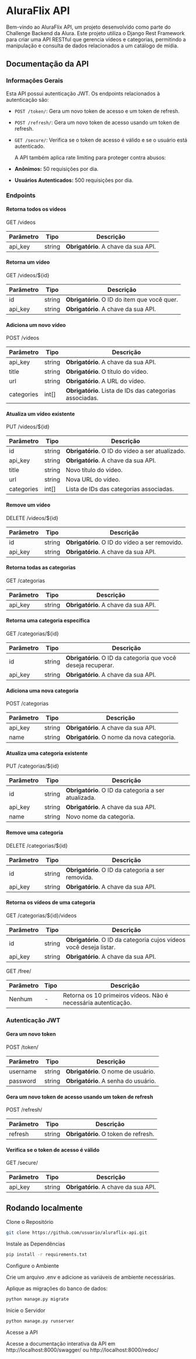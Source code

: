 # AluraFlix API

Bem-vindo ao AluraFlix API, um projeto desenvolvido como parte do Challenge Backend da Alura. Este projeto utiliza o Django Rest Framework para criar uma API RESTful que gerencia vídeos e categorias, permitindo a manipulação e consulta de dados relacionados a um catálogo de mídia.


## Documentação da API

### Informações Gerais

Esta API possui autenticação JWT. Os endpoints relacionados à autenticação são:

- `POST /token/`: Gera um novo token de acesso e um token de refresh.
- `POST /refresh/`: Gera um novo token de acesso usando um token de refresh.
- `GET /secure/`: Verifica se o token de acesso é válido e se o usuário está autenticado.
  
  A API também aplica rate limiting para proteger contra abusos:

- **Anônimos:** 50 requisições por dia.
- **Usuários Autenticados:** 500 requisições por dia.

### Endpoints

#### Retorna todos os vídeos

GET /videos

Parâmetro   | Tipo       | Descrição
------------|------------|------------
api_key     | string     | **Obrigatório**. A chave da sua API.

#### Retorna um vídeo

GET /videos/${id}

Parâmetro   | Tipo       | Descrição
------------|------------|------------
id          | string     | **Obrigatório**. O ID do item que você quer.
api_key     | string     | **Obrigatório**. A chave da sua API.

#### Adiciona um novo vídeo

POST /videos

Parâmetro     | Tipo       | Descrição
--------------|------------|------------
api_key       | string     | **Obrigatório**. A chave da sua API.
title         | string     | **Obrigatório**. O título do vídeo.
url           | string     | **Obrigatório**. A URL do vídeo.
categories    | int[]      | **Obrigatório**. Lista de IDs das categorias associadas.

#### Atualiza um vídeo existente

PUT /videos/${id}

Parâmetro     | Tipo       | Descrição
--------------|------------|------------
id            | string     | **Obrigatório**. O ID do vídeo a ser atualizado.
api_key       | string     | **Obrigatório**. A chave da sua API.
title         | string     | Novo título do vídeo.
url           | string     | Nova URL do vídeo.
categories    | int[]      | Lista de IDs das categorias associadas.

#### Remove um vídeo

DELETE /videos/${id}

Parâmetro     | Tipo       | Descrição
--------------|------------|------------
id            | string     | **Obrigatório**. O ID do vídeo a ser removido.
api_key       | string     | **Obrigatório**. A chave da sua API.

#### Retorna todas as categorias

GET /categorias

Parâmetro     | Tipo       | Descrição
--------------|------------|------------
api_key       | string     | **Obrigatório**. A chave da sua API.

#### Retorna uma categoria específica

GET /categorias/${id}

Parâmetro     | Tipo       | Descrição
--------------|------------|------------
id            | string     | **Obrigatório**. O ID da categoria que você deseja recuperar.
api_key     | string     | **Obrigatório**. A chave da sua API.

#### Adiciona uma nova categoria

POST /categorias

Parâmetro     | Tipo       | Descrição
--------------|------------|------------
api_key       | string     | **Obrigatório**. A chave da sua API.
name          | string     | **Obrigatório**. O nome da nova categoria.

#### Atualiza uma categoria existente

PUT /categorias/${id}

Parâmetro     | Tipo       | Descrição
--------------|------------|------------
id            | string     | **Obrigatório**. O ID da categoria a ser atualizada.
api_key       | string     | **Obrigatório**. A chave da sua API.
name          | string     | Novo nome da categoria.

#### Remove uma categoria

DELETE /categorias/${id}

Parâmetro     | Tipo       | Descrição
--------------|------------|------------
id            | string     | **Obrigatório**. O ID da categoria a ser removida.
api_key       | string     | **Obrigatório**. A chave da sua API.

#### Retorna os vídeos de uma categoria

GET /categorias/${id}/videos

Parâmetro     | Tipo       | Descrição
--------------|------------|------------
id            | string     | **Obrigatório**. O ID da categoria cujos vídeos você deseja listar.
api_key       | string     | **Obrigatório**. A chave da sua API.

GET /free/

Parâmetro   | Tipo       | Descrição
------------|------------|------------
Nenhum      | -          | Retorna os 10 primeiros vídeos. Não é necessária autenticação.

### Autenticação JWT

#### Gera um novo token

POST /token/

Parâmetro     | Tipo       | Descrição
--------------|------------|------------
username      | string     | **Obrigatório**. O nome de usuário.
password      | string     | **Obrigatório**. A senha do usuário.

#### Gera um novo token de acesso usando um token de refresh

POST /refresh/

Parâmetro     | Tipo       | Descrição
--------------|------------|------------
refresh       | string     | **Obrigatório**. O token de refresh.

#### Verifica se o token de acesso é válido

GET /secure/

Parâmetro     | Tipo       | Descrição
--------------|------------|------------
api_key       | string     | **Obrigatório**. A chave da sua API.


## Rodando localmente

Clone o Repositório

```bash
git clone https://github.com/usuario/aluraflix-api.git
```

Instale as Dependências
```bash
pip install -r requirements.txt
```
Configure o Ambiente

Crie um arquivo .env e adicione as variáveis de ambiente necessárias.

Aplique as migrações do banco de dados:

```bash
python manage.py migrate
```
Inicie o Servidor

```bash
python manage.py runserver
```

Acesse a API

Acesse a documentação interativa da API em http://localhost:8000/swagger/ ou http://localhost:8000/redoc/
